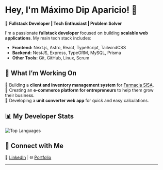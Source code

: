 # **Hey, I'm Máximo Dip Aparicio! 👋**  

🚀 **Fullstack Developer | Tech Enthusiast | Problem Solver**  

I'm a passionate **fullstack developer** focused on building **scalable web applications**. My main tech stack includes:  

- **Frontend:** Next.js, Astro, React, TypeScript, TailwindCSS  
- **Backend:** NestJS, Express, TypeORM, MySQL, Prisma
- **Other Tools:** Git, GitHub, Linux, Scrum  

## **🌟 What I’m Working On**  
🔹 Building a **client and inventory management system** for [Farmacia SISA](https://github.com/maximodip/prisma-farmacia).  
🔹 Creating an **e-commerce platform for entrepreneurs** to help them grow their business.  
🔹 Developing a **unit converter web app** for quick and easy calculations.

## **📊 My Developer Stats**  
  
![Top Languages](https://github-readme-stats.vercel.app/api/top-langs/?username=maximodip&layout=compact&theme=radical)  
  

## **🔗 Connect with Me**  
💼 [LinkedIn](https://www.linkedin.com/in/maximodipaparicio/) | 🌐 [Portfolio](https://maximodip.vercel.app/)  

---
